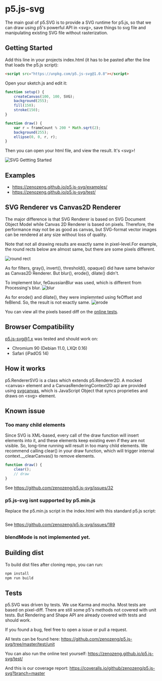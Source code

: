# p5.js-svg

The main goal of p5.SVG is to provide a SVG runtime for p5.js,
so that we can draw using p5's powerful API in \<svg\>, save things to svg file
and manipulating existing SVG file without rasterization.

## Getting Started

Add this line in your projects index.html (it has to be pasted after the line that loads the p5.js script):

```html
<script src="https://unpkg.com/p5.js-svg@1.0.8"></script>
```

Open your sketch.js and edit it:

```javascript
function setup() {
    createCanvas(100, 100, SVG);
    background(255);
    fill(150);
    stroke(150);
}

function draw() {
    var r = frameCount % 200 * Math.sqrt(2);
    background(255);
    ellipse(0, 0, r, r);
}
```

Then you can open your html file, and view the result.
It's \<svg\>!

![SVG Gettting Started](./doc/svg-getting-started.png)

## Examples

- https://zenozeng.github.io/p5.js-svg/examples/
- https://zenozeng.github.io/p5.js-svg/test/

## SVG Renderer vs Canvas2D Renderer

The major difference is that SVG Renderer is based on SVG Document Object Model
while Canvas 2D Renderer is based on pixels.
Therefore, the performance may not be as good as canvas, but SVG-format vector images can be rendered at any size without loss of quality.

Note that not all drawing results are exactly same in pixel-level.For example, the round rects below are almost same, but there are some pixels different.

![round rect](doc/round-rect.png)

As for filters, gray(), invert(), threshold(), opaque() did have same behavior as Canvas2D Renderer. But blur(), erode(), dilate() didn't.

To implement blur, feGaussianBlur was used, which is different from Processing's blur.
![blur](doc/blur.png)

As for erode() and dilate(), they were implemnted using feOffset and feBlend. So, the result is not exactly same.
![erode](doc/erode.png)

You can view all the pixels based diff on the [online tests](http://zenozeng.github.io/p5.js-svg/test/).

## Browser Compatibility

p5.js-svg@1.x was tested and should work on:

- Chromium 90 (Debian 11.0, LXQt 0.16)
- Safari (iPadOS 14)

## How it works

p5.RendererSVG is a class which extends p5.Renderer2D.
A mocked \<canvas\> element and a CanvasRenderingContext2D api are provided using [svgcanvas](https://github.com/zenozeng/svgcanvas),
which is JavaScript Object that syncs proprieties and draws on \<svg\> element.

## Known issue

### Too many child elements

Since SVG is XML-based, every call of the draw function will insert elements into it, and these elements keep existing even if they are not visible. So, long-time running will result in too many child elements. We recommend calling clear() in your draw function, which will trigger internal context.__clearCanvas() to remove elements.

```javascript
function draw() {
    clear();
    // draw
}
```

See https://github.com/zenozeng/p5.js-svg/issues/32

### p5.js-svg isnt supported by p5.min.js

Replace the p5.min.js script in the index.html with this standard p5.js script:


```<script src="https://unpkg.com/p5@1.3.1/lib/p5.js"></script>
```

See https://github.com/zenozeng/p5.js-svg/issues/189


### blendMode is not implemented yet.

## Building dist

To build dist files after cloning repo, you can run:

```bash
npm install
npm run build
```

## Tests

p5.SVG was driven by tests.
We use Karma and mocha.
Most tests are based on pixel-diff.
There are still some p5's methods not covered with unit tests.
But Rendering and Shape API are already covered with tests and should work.

If you found a bug, feel free to open a issue or pull a request.

All tests can be found here:
https://github.com/zenozeng/p5.js-svg/tree/master/test/unit

You can also run the online test yourself:
https://zenozeng.github.io/p5.js-svg/test/

And this is our coverage report:
https://coveralls.io/github/zenozeng/p5.js-svg?branch=master
